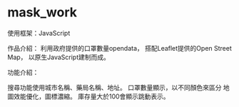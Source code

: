 # mask_work
使用框架：JavaScript

作品介紹：
利用政府提供的口罩數量opendata，
搭配Leaflet提供的Open Street Map，
以原生JavaScript建制而成。

功能介紹：

搜尋功能使用城市名稱、藥局名稱、地址。
口罩數量顯示，以不同顏色來區分
地圖效能優化，圖標濃縮。
庫存量大於100會顯示跳動表示。
